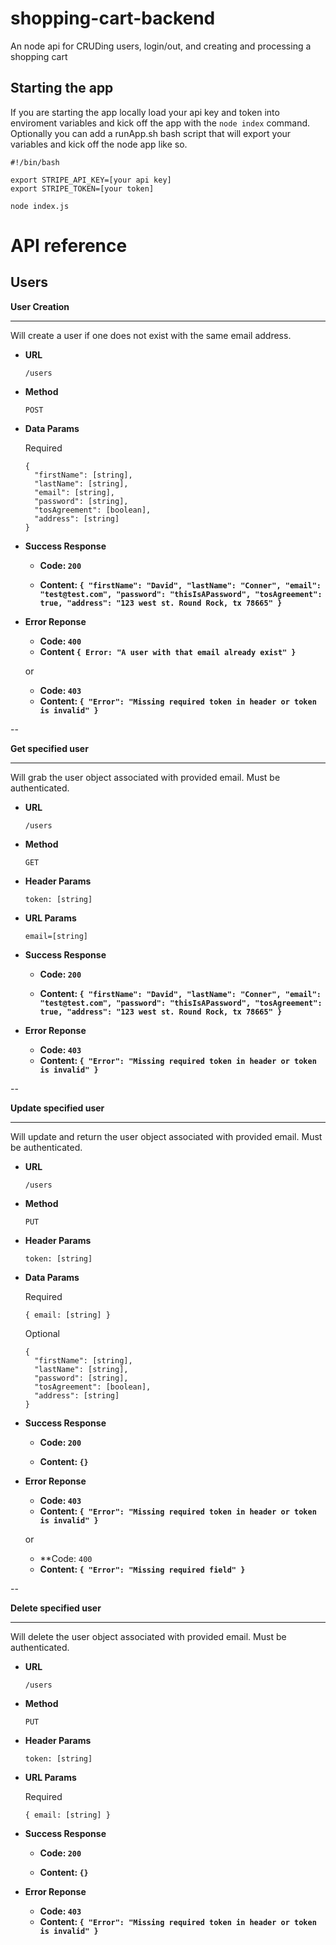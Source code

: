# shopping-cart-backend

An node api for CRUDing users, login/out, and creating and processing a shopping cart

## Starting the app

If you are starting the app locally load your api key and token into enviroment variables and kick off the app with the `node index` command. Optionally you can add a runApp.sh bash script that will export your variables and kick off the node app like so.

```
#!/bin/bash

export STRIPE_API_KEY=[your api key]
export STRIPE_TOKEN=[your token]

node index.js
```

# API reference

## Users

**User Creation**

---

Will create a user if one does not exist with the same email address.

- **URL**

  `/users`

* **Method**

  `POST`

* **Data Params**

  Required

  ```
  {
    "firstName": [string],
    "lastName": [string],
    "email": [string],
    "password": [string],
    "tosAgreement": [boolean],
    "address": [string]
  }
  ```

* **Success Response**

  - **Code: `200`**

  - **Content:
    `{ "firstName": "David", "lastName": "Conner", "email": "test@test.com", "password": "thisIsAPassword", "tosAgreement": true, "address": "123 west st. Round Rock, tx 78665" }`**

* **Error Reponse**

  - **Code: `400`**
  - **Content `{ Error: "A user with that email already exist" }`**

  or

  - **Code: `403`**
  - **Content: `{ "Error": "Missing required token in header or token is invalid" }`**

--

**Get specified user**

---

Will grab the user object associated with provided email. Must be authenticated.

- **URL**

  `/users`

* **Method**

  `GET`

* **Header Params**

  `token: [string]`

* **URL Params**

  `email=[string]`

* **Success Response**

  - **Code: `200`**

  - **Content:
    `{ "firstName": "David", "lastName": "Conner", "email": "test@test.com", "password": "thisIsAPassword", "tosAgreement": true, "address": "123 west st. Round Rock, tx 78665" }`**

* **Error Reponse**

  - **Code: `403`**
  - **Content: `{ "Error": "Missing required token in header or token is invalid" }`**

--

**Update specified user**

---

Will update and return the user object associated with provided email. Must be authenticated.

- **URL**

  `/users`

* **Method**

  `PUT`

* **Header Params**

  `token: [string]`

* **Data Params**

  Required

  `{ email: [string] }`

  Optional

  ```
  {
    "firstName": [string],
    "lastName": [string],
    "password": [string],
    "tosAgreement": [boolean],
    "address": [string]
  }
  ```

* **Success Response**

  - **Code: `200`**

  - **Content:
    `{}`**

* **Error Reponse**

  - **Code: `403`**
  - **Content: `{ "Error": "Missing required token in header or token is invalid" }`**

  or

  - \*\*Code: `400`
  - **Content: `{ "Error": "Missing required field" }`**

--

**Delete specified user**

---

Will delete the user object associated with provided email. Must be authenticated.

- **URL**

  `/users`

* **Method**

  `PUT`

* **Header Params**

  `token: [string]`

* **URL Params**

  Required

  `{ email: [string] }`

- **Success Response**

  - **Code: `200`**

  - **Content:
    `{}`**

- **Error Reponse**

  - **Code: `403`**
  - **Content: `{ "Error": "Missing required token in header or token is invalid" }`**
